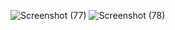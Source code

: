 
![Screenshot (77)](https://github.com/user-attachments/assets/2343768a-8331-4c30-9921-d36a2aba5c68)
![Screenshot (78)](https://github.com/user-attachments/assets/e3f7e7bc-8a47-4c8f-9165-e8c06370f220)
